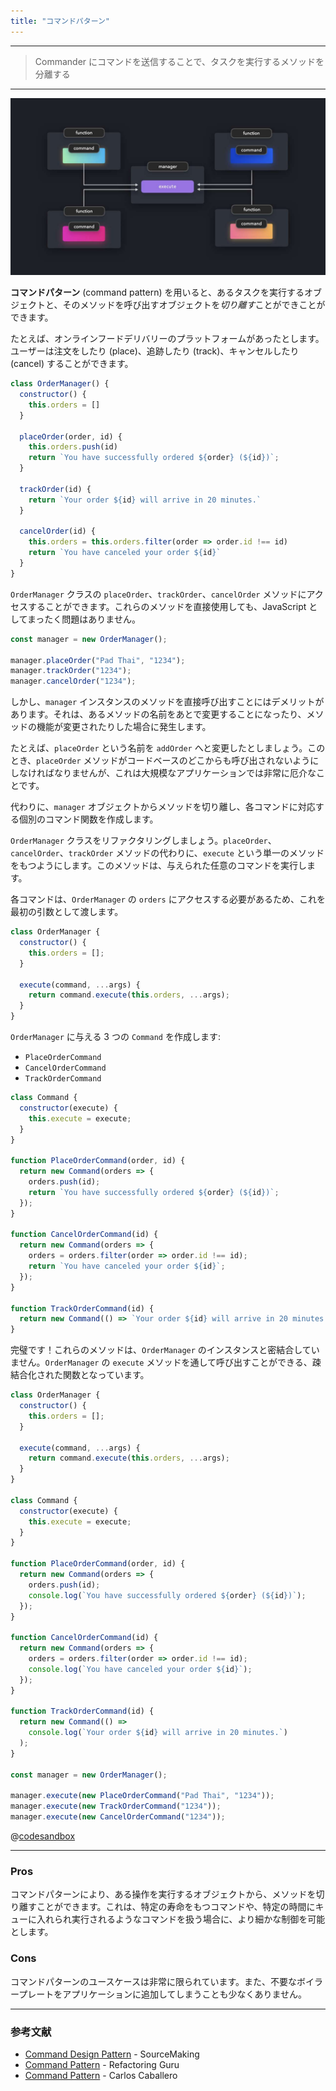```yaml
---
title: "コマンドパターン"
---
```


---

> Commander にコマンドを送信することで、タスクを実行するメソッドを分離する

---

![](/images/learning-patterns/command-pattern-1280w.jpg)

**コマンドパターン** (command pattern) を用いると、あるタスクを実行するオブジェクトと、そのメソッドを呼び出すオブジェクトを*切り離す*ことができことができます。

たとえば、オンラインフードデリバリーのプラットフォームがあったとします。ユーザーは注文をしたり (place)、追跡したり (track)、キャンセルしたり (cancel) することができます。

```js
class OrderManager() {
  constructor() {
    this.orders = []
  }

  placeOrder(order, id) {
    this.orders.push(id)
    return `You have successfully ordered ${order} (${id})`;
  }

  trackOrder(id) {
    return `Your order ${id} will arrive in 20 minutes.`
  }

  cancelOrder(id) {
    this.orders = this.orders.filter(order => order.id !== id)
    return `You have canceled your order ${id}`
  }
}
```

`OrderManager` クラスの `placeOrder`、`trackOrder`、`cancelOrder` メソッドにアクセスすることができます。これらのメソッドを直接使用しても、JavaScript としてまったく問題はありません。

```js
const manager = new OrderManager();

manager.placeOrder("Pad Thai", "1234");
manager.trackOrder("1234");
manager.cancelOrder("1234");
```

しかし、`manager` インスタンスのメソッドを直接呼び出すことにはデメリットがあります。それは、あるメソッドの名前をあとで変更することになったり、メソッドの機能が変更されたりした場合に発生します。

たとえば、`placeOrder` という名前を `addOrder` へと変更したとしましょう。このとき、`placeOrder` メソッドがコードベースのどこからも呼び出されないようにしなければなりませんが、これは大規模なアプリケーションでは非常に厄介なことです。

代わりに、`manager` オブジェクトからメソッドを切り離し、各コマンドに対応する個別のコマンド関数を作成します。

`OrderManager` クラスをリファクタリングしましょう。`placeOrder`、`cancelOrder`、`trackOrder` メソッドの代わりに、`execute` という単一のメソッドをもつようにします。このメソッドは、与えられた任意のコマンドを実行します。

各コマンドは、`OrderManager` の `orders` にアクセスする必要があるため、これを最初の引数として渡します。

```js
class OrderManager {
  constructor() {
    this.orders = [];
  }

  execute(command, ...args) {
    return command.execute(this.orders, ...args);
  }
}
```

`OrderManager` に与える 3 つの `Command` を作成します:

* `PlaceOrderCommand`
* `CancelOrderCommand`
* `TrackOrderCommand`

```js
class Command {
  constructor(execute) {
    this.execute = execute;
  }
}

function PlaceOrderCommand(order, id) {
  return new Command(orders => {
    orders.push(id);
    return `You have successfully ordered ${order} (${id})`;
  });
}

function CancelOrderCommand(id) {
  return new Command(orders => {
    orders = orders.filter(order => order.id !== id);
    return `You have canceled your order ${id}`;
  });
}

function TrackOrderCommand(id) {
  return new Command(() => `Your order ${id} will arrive in 20 minutes.`);
}
```

完璧です！これらのメソッドは、`OrderManager` のインスタンスと密結合していません。`OrderManager` の `execute` メソッドを通して呼び出すことができる、疎結合化された関数となっています。

```js:index.js
class OrderManager {
  constructor() {
    this.orders = [];
  }

  execute(command, ...args) {
    return command.execute(this.orders, ...args);
  }
}

class Command {
  constructor(execute) {
    this.execute = execute;
  }
}

function PlaceOrderCommand(order, id) {
  return new Command(orders => {
    orders.push(id);
    console.log(`You have successfully ordered ${order} (${id})`);
  });
}

function CancelOrderCommand(id) {
  return new Command(orders => {
    orders = orders.filter(order => order.id !== id);
    console.log(`You have canceled your order ${id}`);
  });
}

function TrackOrderCommand(id) {
  return new Command(() =>
    console.log(`Your order ${id} will arrive in 20 minutes.`)
  );
}

const manager = new OrderManager();

manager.execute(new PlaceOrderCommand("Pad Thai", "1234"));
manager.execute(new TrackOrderCommand("1234"));
manager.execute(new CancelOrderCommand("1234"));
```

@[codesandbox](https://codesandbox.io/embed/serene-sea-41ixg)

---

### Pros

コマンドパターンにより、ある操作を実行するオブジェクトから、メソッドを切り離すことができます。これは、特定の寿命をもつコマンドや、特定の時間にキューに入れられ実行されるようなコマンドを扱う場合に、より細かな制御を可能とします。

### Cons

コマンドパターンのユースケースは非常に限られています。また、不要なボイラープレートをアプリケーションに追加してしまうことも少なくありません。

---

### 参考文献

* [Command Design Pattern](https://sourcemaking.com/design_patterns/command) - SourceMaking
* [Command Pattern](https://refactoring.guru/design-patterns/command) - Refactoring Guru
* [Command Pattern](https://www.carloscaballero.io/design-patterns-command/) - Carlos Caballero
